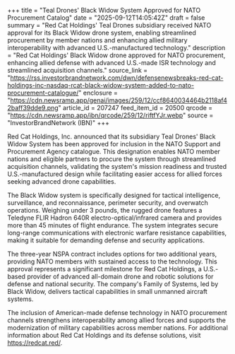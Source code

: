 +++
title = "Teal Drones' Black Widow System Approved for NATO Procurement Catalog"
date = "2025-09-12T14:05:42Z"
draft = false
summary = "Red Cat Holdings' Teal Drones subsidiary received NATO approval for its Black Widow drone system, enabling streamlined procurement by member nations and enhancing allied military interoperability with advanced U.S.-manufactured technology."
description = "Red Cat Holdings' Black Widow drone approved for NATO procurement, enhancing allied defense with advanced U.S.-made ISR technology and streamlined acquisition channels."
source_link = "https://rss.investorbrandnetwork.com/dwn/defensenewsbreaks-red-cat-holdings-inc-nasdaq-rcat-black-widow-system-added-to-nato-procurement-catalogue/"
enclosure = "https://cdn.newsramp.app/genai/images/259/12/ccf8640034464b2118af42baff39dde9.png"
article_id = 207247
feed_item_id = 20500
qrcode = "https://cdn.newsramp.app/ibn/qrcode/259/12/riftfYJr.webp"
source = "InvestorBrandNetwork (IBN)"
+++

<p>Red Cat Holdings, Inc. announced that its subsidiary Teal Drones' Black Widow System has been approved for inclusion in the NATO Support and Procurement Agency catalogue. This designation enables NATO member nations and eligible partners to procure the system through streamlined acquisition channels, validating the system's mission readiness and trusted U.S.-manufactured design while facilitating easier access for allied forces seeking advanced drone capabilities.</p><p>The Black Widow system is specifically designed for tactical intelligence, surveillance, and reconnaissance, perimeter security, and overwatch operations. Weighing under 3 pounds, the rugged drone features a Teledyne FLIR Hadron 640R electro-optical/infrared camera and provides more than 45 minutes of flight endurance. The system integrates secure long-range communications with electronic warfare resistance capabilities, making it suitable for demanding defense and security applications.</p><p>The three-year NSPA contract includes options for two additional years, providing NATO members with sustained access to the technology. This approval represents a significant milestone for Red Cat Holdings, a U.S.-based provider of advanced all-domain drone and robotic solutions for defense and national security. The company's Family of Systems, led by Black Widow, delivers tactical capabilities in small unmanned aircraft systems.</p><p>The inclusion of American-made defense technology in NATO procurement channels strengthens interoperability among allied forces and supports the modernization of military capabilities across member nations. For additional information about Red Cat Holdings and its defense solutions, visit <a href="https://redcat.red/" rel="nofollow" target="_blank">https://redcat.red/</a>.</p>